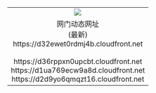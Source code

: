 ﻿<table>
  <tr></tr>
  <tr><td colspan=2 align=center><img src="https://d32ewet0rdmj4b.cloudfront.net/Up/oGate.jpg" /></td></tr>
  <tr><td colspan=2 align=center>网门动态网址<br/>(最新)
<br>https://d32ewet0rdmj4b.cloudfront.net
<br/>
<br>https://d36rppxn0upcbt.cloudfront.net
<br>https://d1ua769ecw9a8d.cloudfront.net
<br>https://d2d9yo6qmqzt16.cloudfront.net
    </td>
  </tr>
</table>
